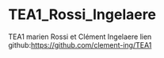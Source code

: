 # TEA1_Rossi_Ingelaere
TEA1 marien Rossi et Clément Ingelaere
lien github:https://github.com/clement-ing/TEA1
